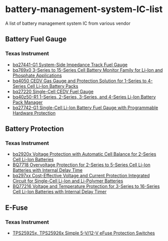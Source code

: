 # battery-management-system-IC-list
A list of battery management system IC from various vendor

## Battery Fuel Gauge ##
### Texas Instrument ##
* [bq27441-G1 System-Side Impedance Track Fuel Gauge](https://www.ti.com/lit/ds/symlink/bq27441-g1.pdf?ts=1707893864127&ref_url=https%253A%252F%252Fwww.ti.com%252Fpower-management%252Fbattery-management%252Ffuel-gauges%252Fproducts.html)
* [bq769x0 3-Series to 15-Series Cell Battery Monitor Family for Li-Ion and Phosphate Applications](https://www.ti.com/lit/ds/symlink/bq76920.pdf?ts=1707970244169&ref_url=https%253A%252F%252Fwww.google.com%252F)
* [bq4050 CEDV Gas Gauge and Protection Solution for
1-Series to 4-Series Cell Li-Ion Battery Packs](https://www.ti.com/lit/ds/symlink/bq4050.pdf?ts=1707893271039&ref_url=https%253A%252F%252Fwww.ti.com%252Fproduct%252FBQ4050%252Fpart-details%252FBQ4050RSMR)
* [bq27220 Single-Cell CEDV Fuel Gauge](https://www.ti.com/lit/ds/symlink/bq27220.pdf)
* [bq40z50-R1 1-Series, 2-Series, 3-Series, and 4-Series Li-Ion Battery Pack Manager](https://www.ti.com/lit/ds/symlink/bq40z50.pdf?ts=1707964563659&ref_url=https%253A%252F%252Fwww.ti.com%252Fproduct%252FBQ40Z50%253Futm_source%253Dgoogle%2526utm_medium%253Dcpc%2526utm_campaign%253Dapp-bms-null-44700045826729690_prodfolderdynamic-cpc-pf-google-soas_int%2526utm_content%253Dprodfolddynamic%2526ds_k%253DDYNAMIC%2BSEARCH%2BADS%2526DCM%253Dyes%2526gad_source%253D1%2526gclid%253DCj0KCQiA5rGuBhCnARIsAN11vgT8AbhQG4Ve3zfMyX62t4ReoMR5feeadFN4FU86XEQfoEloWy3i1WUaAlblEALw_wcB%2526gclsrc%253Daw.ds)
* [bq27742-G1 Single-Cell Li-Ion Battery Fuel Gauge
with Programmable Hardware Protection](https://www.ti.com/lit/ds/symlink/bq27742-g1.pdf?ts=1707889935489&ref_url=https%253A%252F%252Fwww.ti.com%252Fpower-management%252Fbattery-management%252Ffuel-gauges%252Fproducts.html)

## Battery Protection ##
### Texas Instrument ##
* [bq2920x Voltage Protection with Automatic Cell Balance for 2-Series Cell Li-Ion Batteries](https://www.ti.com/lit/ds/symlink/bq29200.pdf?ts=1707972321757&ref_url=https%253A%252F%252Fwww.google.com%252F)
* [BQ7718 Overvoltage Protection for 2-Series to 5-Series Cell Li-Ion Batteries
with Internal Delay Time](https://www.ti.com/lit/ds/symlink/bq7718.pdf?ts=1707969259297&ref_url=https%253A%252F%252Fwww.google.com%252F)
* [bq297xx Cost-Effective Voltage and Current Protection Integrated Circuit for Single-Cell
Li-Ion and Li-Polymer Batteries](https://www.ti.com/lit/ds/symlink/bq2970.pdf?ts=1707959376114&ref_url=https%253A%252F%252Fwww.ti.com%252Fproduct%252FBQ2970%252Fpart-details%252FBQ29701DSER)
* [BQ77216 Voltage and Temperature Protection for 3-Series to 16-Series Cell Li-Ion
Batteries with Internal Delay Timer](https://www.ti.com/lit/ds/symlink/bq77216.pdf?ts=1707971664431&ref_url=https%253A%252F%252Fwww.google.com%252F)

## E-Fuse ##
### Texas Instrument ###
* [TPS25925x, TPS25926x Simple 5-V/12-V eFuse Protection Switches](https://www.ti.com/lit/ds/symlink/tps25926.pdf?ts=1707972209232&ref_url=https%253A%252F%252Fwww.google.com%252F)
